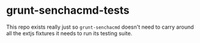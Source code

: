 # grunt-senchacmd-tests

This repo exists really just so `grunt-senchacmd` doesn't need to carry around
all the extjs fixtures it needs to run its testing suite.
